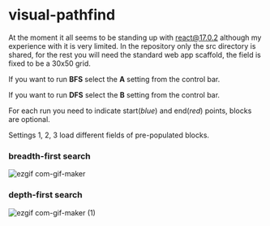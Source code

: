 # visual-pathfind

At the moment it all seems to be standing up with react@17.0.2 although my experience with it is very limited.
In the repository only the src directory is shared, for the rest you will need the standard web app scaffold, the field is fixed to be a 30x50 grid.

If you want to run **BFS** select the **A** setting from the control bar.

If you want to run **DFS** select the **B** setting from the control bar.

For each run you need to indicate start(*blue*) and end(*red*) points, blocks are optional.

Settings 1, 2, 3 load different fields of pre-populated blocks.

### breadth-first search
![ezgif com-gif-maker](https://user-images.githubusercontent.com/35083414/159812924-8f71804b-35a2-431b-8cd9-c686f883b6e2.gif)

### depth-first search
![ezgif com-gif-maker (1)](https://user-images.githubusercontent.com/35083414/159812954-4097d2f8-bb02-4096-afab-762a1e0eea69.gif)
